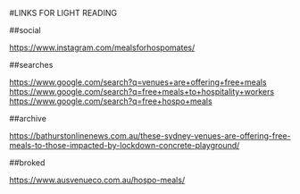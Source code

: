 #LINKS FOR LIGHT READING

##social

https://www.instagram.com/mealsforhospomates/


##searches

https://www.google.com/search?q=venues+are+offering+free+meals
https://www.google.com/search?q=free+meals+to+hospitality+workers
https://www.google.com/search?q=free+hospo+meals

##archive

https://bathurstonlinenews.com.au/these-sydney-venues-are-offering-free-meals-to-those-impacted-by-lockdown-concrete-playground/


##broked

https://www.ausvenueco.com.au/hospo-meals/